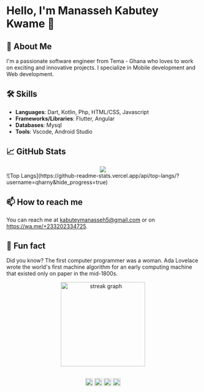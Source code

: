 # Hello, I'm Manasseh Kabutey Kwame 👋

## 🚀 About Me

I'm a passionate software engineer from Tema - Ghana who loves to work on exciting and innovative projects. I specialize in Mobile development and Web development.

## 🛠️ Skills

- **Languages**: Dart, Kotlin, Php, HTML/CSS, Javascript
- **Frameworks/Libraries**: Flutter, Angular
- **Databases**: Mysql
- **Tools**: Vscode, Android Studio
## 📈 GitHub Stats

<div align="center">
  <picture align="center" >
  <img src="https://github-readme-stats.vercel.app/api?username=Qharny&show_icons=true&theme=radical" />
</picture>
</div>
![Top Langs](https://github-readme-stats.vercel.app/api/top-langs/?username=qharny&hide_progress=true)

## 📫 How to reach me

You can reach me at kabuteymanasseh5@gmail.com or on https://wa.me/+233202334725.

## 🎉 Fun fact

Did you know? The first computer programmer was a woman. Ada Lovelace wrote the world's first machine algorithm for an early computing machine that existed only on paper in the mid-1800s.

<div align="center">
  <img src="https://streak-stats.demolab.com?user=Qharny&theme=carbonfox" height="220" alt="streak graph" />
</div><br>

<div align="center">
  <p align="center">
  <a href=https://www.linkedin.com/in/manasseh-kabutey-58887123b/" target="blank"><img align="center" src="https://cdn.jsdelivr.net/npm/simple-icons@3.0.1/icons/linkedin.svg" alt="Kabutey Manasseh" height="20" width="20" /></a>
  <a href="https://https://twitter.com/mr_kabuteyy" target="blank"><img align="center" src="https://cdn.jsdelivr.net/npm/simple-icons@3.0.1/icons/twitter.svg" alt="Mr_Kabuteyy" height="20" width="20" /></a>
  <a href="https://qharny.github.io" target="blank"><img align="center" src="https://cdn.jsdelivr.net/npm/simple-icons@3.0.1/icons/github.svg" alt="Manasseh" height="20" width="20" /></a>
  <a href="https://https://www.instagram.com/mr_kabuteyy" target="blank"><img align="center" src="https://cdn.jsdelivr.net/npm/simple-icons@3.0.1/icons/instagram.svg" alt="Mr_Kabuteyy" height="20" width="20" /></a>
</p>
</div>

